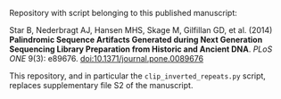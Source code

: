 Repository with script belonging to this published manuscript:

Star B, Nederbragt AJ, Hansen MHS, Skage M, Gilfillan GD, et al. (2014) **Palindromic Sequence Artifacts Generated during Next Generation Sequencing
Library Preparation from Historic and Ancient DNA**. *PLoS ONE* 9(3): e89676. [doi:10.1371/journal.pone.0089676](http://journals.plos.org/plosone/article?id=10.1371/journal.pone.0089676)

This repository, and in particular the `clip_inverted_repeats.py` script, replaces supplementary file S2 of the manuscript.